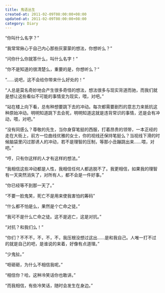 ```yaml
---
title: 鬼语丛生
created-at: 2011-02-09T08:00:00+08:00
updated-at: 2011-02-09T08:00:00+08:00
category: Diary
---
```


“你叫什么名字？”

“我常常揪心于自己内心那些灰蒙蒙的想法，你想听么？”

“问你什么你就答什么，叫什么名字！”

“你不是知道的很清楚么，重要的是，你想听么？“

“……说吧，这不会给你带来什么好处的！”

“人总是莫名奇妙地会产生很多奇怪的想法，想法很多与现实背道而驰，而我们就是想让这些看似不可能的事情变为现实，喂，对吧。”

“站在楼上向下看，总有种想要跳下去的冲动。每次都需要剧烈的意志力来抵抗这种原始冲动。明明知道跳下去会死，明明知道这就是违背常识的事情，还是会有冲动，喂，对吧。”

“没有同感么？尊敬的先生，当你身穿笔挺的西服，打着昂贵的领带，一本正经的走在大街上，前方一位曲线优雅的女士，你的视线还保持笔挺么？当视线下滑的时候脑袋里闪过那诱人的冲动，若不是理智的压制，等那小丑蹦跳出来……喂，对吧。”

“哼，只有你这样的人才有这样的想法。”

“我相信这些冲动都是人性，我相信任何人都逃脱不了。我更相信，如果我的理智有一天突然消失了，对所有人，都不会是一件好事。”

“你已经等不到那一天了。”

“不要一脸鬼笑，死亡不是用来使我害怕的筹码”

“什么都不怕是么，果然是个亡命之徒。”

“我可不是什么亡命之徒。这不是逃亡，这是对抗。”

“对抗？和我们么！”

“你们？不不不，不，不，不，我压根没想过这出……是和我自己。人唯一打不过的就是自己的吧，是谁说的来着，好像有点道理。”

“少鬼扯。”

“咂砸砸，为什么不相信我呢。”

“相信你？哈，这种冷笑话你也敢讲。”

“而我相信，有些冷笑话，随时会发生在身边。”

